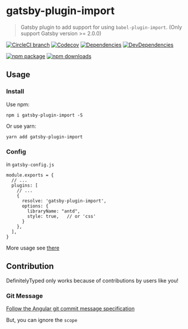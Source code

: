 # gatsby-plugin-import

> Gatsby plugin to add support for using `babel-plugin-import`.
> (Only support Gatsby version >= 2.0.0)

[![CircleCI branch](https://img.shields.io/circleci/project/github/xyy94813/gatsby-plugin-import/master.svg?style=flat-square)](https://circleci.com/gh/xyy94813/gatsby-plugin-import)
[![Codecov](https://img.shields.io/codecov/c/github/xyy94813/gatsby-plugin-import/master.svg?style=flat-square)](https://codecov.io/gh/xyy94813/gatsby-plugin-import/branch/master)
[![Dependencies](https://img.shields.io/david/xyy94813/gatsby-plugin-import.svg)](https://david-dm.org/xyy94813/gatsby-plugin-import)
[![DevDependencies](https://img.shields.io/david/dev/xyy94813/gatsby-plugin-import.svg)](https://david-dm.org/xyy94813/gatsby-plugin-import?type=dev)

[![npm package](https://img.shields.io/npm/v/gatsby-plugin-import.svg?style=flat-square)](https://www.npmjs.org/package/gatsby-plugin-import)
[![npm downloads](https://img.shields.io/npm/dm/gatsby-plugin-import.svg?style=flat-square)](http://npmjs.com/gatsby-plugin-import)

## Usage

### Install

Use npm: 
```
npm i gatsby-plugin-import -S
```

Or use yarn:
```
yarn add gatsby-plugin-import
```

### Config

in `gatsby-config.js`

```
module.exports = {
  // ...
  plugins: [
    // ...
    {
      resolve: 'gatsby-plugin-import',
      options: {
        libraryName: "antd",
        style: true,   // or 'css'
      }
    },
  ],
}
```

More usage see [there](https://github.com/ant-design/babel-plugin-import)

## Contribution

DefinitelyTyped only works because of contributions by users like you!

### Git Message

[Follow the Angular git commit message specification](https://github.com/angular/angular.js/blob/master/DEVELOPERS.md#commits)

But, you can ignore the `scope`

